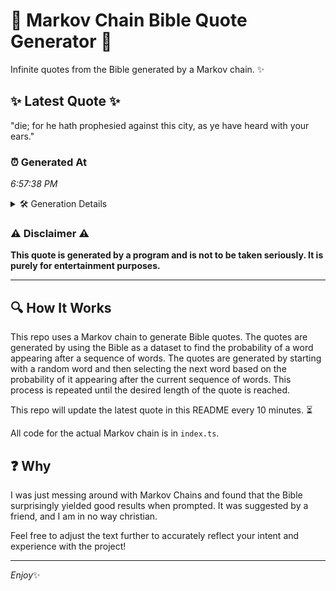 # 📖 Markov Chain Bible Quote Generator 📖

Infinite quotes from the Bible generated by a Markov chain. ✨

## ✨ Latest Quote ✨
"die; for he hath prophesied against this city, as ye have heard with your ears."

### ⏰ Generated At
*6:57:38 PM*

<details>
    <summary>🛠️ Generation Details</summary>
    <p>
        <strong>🌱 Seed:</strong> die;<br>
        <strong>🔄 Iterations:</strong> 14<br>
        <strong>📜 Context History:</strong><br>[ die; ]: for<br>[ die;, for ]: he<br>[ die;, for, he ]: hath<br>[ die;, for, he, hath ]: prophesied<br>[ die;, for, he, hath, prophesied ]: against<br>[ die;, for, he, hath, prophesied, against ]: this<br>[ for, he, hath, prophesied, against, this ]: city,<br>[ he, hath, prophesied, against, this, city, ]: as<br>[ hath, prophesied, against, this, city,, as ]: ye<br>[ prophesied, against, this, city,, as, ye ]: have<br>[ against, this, city,, as, ye, have ]: heard<br>[ this, city,, as, ye, have, heard ]: with<br>[ city,, as, ye, have, heard, with ]: your<br>[ as, ye, have, heard, with, your ]: ears.<br>
    </p>
</details>

### ⚠️ Disclaimer ⚠️
**This quote is generated by a program and is not to be taken seriously. It is purely for entertainment purposes.**

---

## 🔍 How It Works

This repo uses a Markov chain to generate Bible quotes. The quotes are generated by using the Bible as a dataset to find the probability of a word appearing after a sequence of words. The quotes are generated by starting with a random word and then selecting the next word based on the probability of it appearing after the current sequence of words. This process is repeated until the desired length of the quote is reached.

This repo will update the latest quote in this README every 10 minutes. ⏳

All code for the actual Markov chain is in `index.ts`.

## ❓ Why

I was just messing around with Markov Chains and found that the Bible surprisingly yielded good results when prompted. 
It was suggested by a friend, and I am in no way christian.

Feel free to adjust the text further to accurately reflect your intent and experience with the project!

---

*Enjoy*✨
